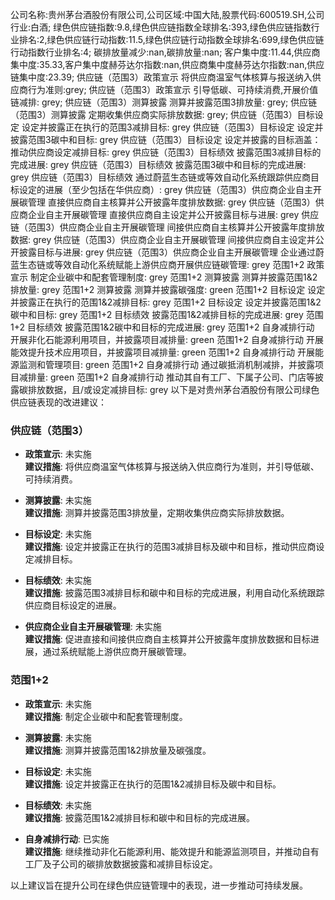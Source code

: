 公司名称:贵州茅台酒股份有限公司,公司区域:中国大陆,股票代码:600519.SH,公司行业:白酒;        绿色供应链指数:9.8,绿色供应链指数全球排名:393,绿色供应链指数行业排名:2,绿色供应链行动指数:11.5,绿色供应链行动指数全球排名:699,绿色供应链行动指数行业排名:4;        碳排放量减少:nan,碳排放量:nan;        客户集中度:11.44,供应商集中度:35.33,客户集中度赫芬达尔指数:nan,供应商集中度赫芬达尔指数:nan,供应链集中度:23.39;        供应链（范围3）政策宣示 将供应商温室气体核算与报送纳入供应商行为准则:grey;        供应链（范围3）政策宣示 引导低碳、可持续消费,开展价值链减排: grey;        供应链（范围3）测算披露 测算并披露范围3排放量: grey;        供应链（范围3）测算披露 定期收集供应商实际排放数据: grey;        供应链（范围3）目标设定 设定并披露正在执行的范围3减排目标: grey        供应链（范围3）目标设定 设定并披露范围3碳中和目标: grey        供应链（范围3）目标设定 设定并披露的目标涵盖：推动供应商设定减排目标: grey        供应链（范围3）目标绩效 披露范围3减排目标的完成进展: grey        供应链（范围3）目标绩效 披露范围3碳中和目标的完成进展: grey        供应链（范围3）目标绩效 通过蔚蓝生态链或等效自动化系统跟踪供应商目标设定的进展（至少包括在华供应商）: grey        供应链（范围3）供应商企业自主开展碳管理 直接供应商自主核算并公开披露年度排放数据: grey        供应链（范围3）供应商企业自主开展碳管理 直接供应商自主设定并公开披露目标与进展: grey        供应链（范围3）供应商企业自主开展碳管理 间接供应商自主核算并公开披露年度排放数据: grey        供应链（范围3）供应商企业自主开展碳管理 间接供应商自主设定并公开披露目标与进展: grey        供应链（范围3）供应商企业自主开展碳管理 企业通过蔚蓝生态链或等效自动化系统赋能上游供应商开展供应链碳管理: grey        范围1+2 政策宣示 制定企业碳中和配套管理制度: grey        范围1+2 测算披露 测算并披露范围1&2排放量: grey        范围1+2 测算披露 测算并披露碳强度: green        范围1+2 目标设定 设定并披露正在执行的范围1&2减排目标: grey        范围1+2 目标设定 设定并披露范围1&2碳中和目标: grey        范围1+2 目标绩效 披露范围1&2减排目标的完成进展: grey        范围1+2 目标绩效 披露范围1&2碳中和目标的完成进展: grey        范围1+2 自身减排行动 开展非化石能源利用项目，并披露项目减排量: green        范围1+2 自身减排行动 开展能效提升技术应用项目，并披露项目减排量: green        范围1+2 自身减排行动 开展能源监测和管理项目: green        范围1+2 自身减排行动 通过碳抵消机制减排，并披露项目减排量: green        范围1+2 自身减排行动 推动其自有工厂、下属子公司、门店等披露碳排放数据，且/或设定减排目标: grey
以下是对贵州茅台酒股份有限公司绿色供应链表现的改进建议：

### 供应链（范围3）

- **政策宣示**: 未实施  
  **建议措施**: 将供应商温室气体核算与报送纳入供应商行为准则，并引导低碳、可持续消费。

- **测算披露**: 未实施  
  **建议措施**: 测算并披露范围3排放量，定期收集供应商实际排放数据。

- **目标设定**: 未实施  
  **建议措施**: 设定并披露正在执行的范围3减排目标及碳中和目标，推动供应商设定减排目标。

- **目标绩效**: 未实施  
  **建议措施**: 披露范围3减排目标和碳中和目标的完成进展，利用自动化系统跟踪供应商目标设定的进展。

- **供应商企业自主开展碳管理**: 未实施  
  **建议措施**: 促进直接和间接供应商自主核算并公开披露年度排放数据和目标进展，通过系统赋能上游供应商开展碳管理。

### 范围1+2

- **政策宣示**: 未实施  
  **建议措施**: 制定企业碳中和配套管理制度。

- **测算披露**: 未实施  
  **建议措施**: 测算并披露范围1&2排放量及碳强度。

- **目标设定**: 未实施  
  **建议措施**: 设定并披露正在执行的范围1&2减排目标及碳中和目标。

- **目标绩效**: 未实施  
  **建议措施**: 披露范围1&2减排目标和碳中和目标的完成进展。

- **自身减排行动**: 已实施  
  **建议措施**: 继续推动非化石能源利用、能效提升和能源监测项目，并推动自有工厂及子公司的碳排放数据披露和减排目标设定。

以上建议旨在提升公司在绿色供应链管理中的表现，进一步推动可持续发展。